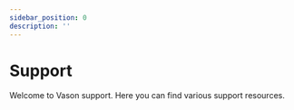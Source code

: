 ```yaml
---
sidebar_position: 0
description: ''
---
```

# Support

Welcome to Vason support. Here you can find various support resources.
